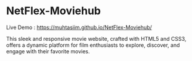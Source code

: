 # NetFlex-Moviehub
Live Demo : https://muhtasiim.github.io/NetFlex-Moviehub/

This sleek and responsive movie website, crafted with HTML5 and CSS3, offers a dynamic platform for film enthusiasts to explore, discover, and engage with their favorite movies. 
